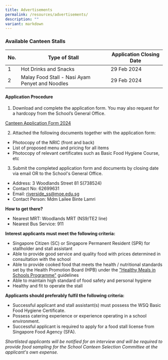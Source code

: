 ```yaml
---
title: Advertisements
permalink: /resources/advertisements/
description: ""
variant: markdown
---
```

### **Available Canteen Stalls**



|No. | Type of Stall | Application Closing Date |
| -------- | -------- | -------- |
| 1     | Hot Drinks and Snacks     | 29 Feb 2024     |
| 2     | Malay Food Stall - Nasi Ayam Penyet and Noodles     | 29 Feb 2024     |


#### **Application Procedure**

1. Download and complete the application form. You may also request for a hardcopy from the School’s General Office.

[Canteen Application Form 2024](/files/Canteen_application_form_2023.pdf)

2. Attached the following documents together with the application form:
* Photocopy of the NRIC (front and back)
* List of proposed menu and pricing for all items
* Photocopy of relevant certificates such as Basic Food Hygiene Course, etc

3. Submit the completed application form and documents by closing date via email OR to the School's General Office.

* Address: 3 Woodlands Street 81 S(738524)
* Contact No: 62699631
* Email: riverside_ss@moe.edu.sg
* Contact Person: Mdm Lailee Binte Lamri  

**How to get there?**
* Nearest MRT: Woodlands MRT (NS9/TE2 line)
* Nearest Bus Service: 911

**Interest applicants must meet the following criteria:**
* Singapore Citizen (SC) or Singapore Permanent Resident (SPR) for stallholder and stall assistant
* Able to provide good service and quality food with prices determined in consultation with the school
* Able to provide cooked food that meets the health / nutritional standards set by the Health Promotion Board (HPB) under the ["Healthy Meals in Schools Programme"](https://www.hpb.gov.sg/schools/school-programmes/healthy-meals-in-schools-programme)  guidelines
* Able to maintain high standard of food safety and personal hygiene
* Healthy and fit to operate the stall


**Applicants should preferably fulfil the following criteria:**
* Successful applicant and stall assistant(s) must possess the WSQ Basic Food Hygiene Certificate.
* Possess catering experience or experience operating in a school environment.
* Successful applicant is required to apply for a food stall license from Singapore Food Agency (SFA). 


*Shortlisted applicants will be notified for an interview and will be required to provide food sampling for the School Canteen Selection Committee at the applicant's own expense.*